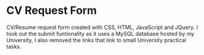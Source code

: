 # CV Request Form
CV/Resume request form created with CSS, HTML, JavaScript and JQuery. I took out the submit funtionality as it uses a MySQL database hosted by my University, I also removed the links that link to small University practical tasks.
